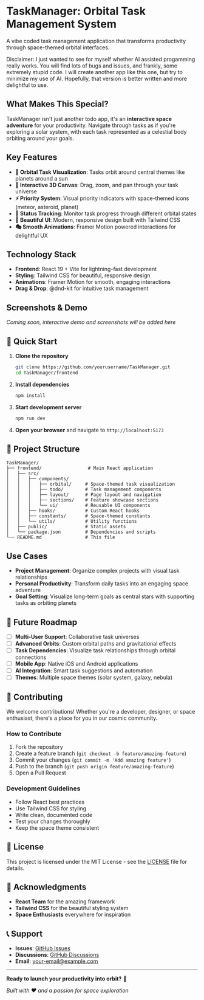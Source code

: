 # TaskManager: Orbital Task Management System

A vibe coded task management application that transforms productivity through space-themed orbital interfaces.

Disclaimer: I just wanted to see for myself whether AI assisted progamming really works. You will find lots of bugs and issues, and frankly, some extremely stupid code. I will create another app like this one, but try to minimize my use of AI. Hopefully, that version is better written and more delightful to use.

## What Makes This Special?

TaskManager isn't just another todo app, it's an **interactive space adventure** for your productivity. Navigate through tasks as if you're exploring a solar system, with each task represented as a celestial body orbiting around your goals.

## Key Features

- **🌌 Orbital Task Visualization**: Tasks orbit around central themes like planets around a sun
- **🎯 Interactive 3D Canvas**: Drag, zoom, and pan through your task universe
- **⚡ Priority System**: Visual priority indicators with space-themed icons (meteor, asteroid, planet)
- **🔄 Status Tracking**: Monitor task progress through different orbital states
- **🎨 Beautiful UI**: Modern, responsive design built with Tailwind CSS
- **🎭 Smooth Animations**: Framer Motion powered interactions for delightful UX

## Technology Stack

- **Frontend**: React 19 + Vite for lightning-fast development
- **Styling**: Tailwind CSS for beautiful, responsive design
- **Animations**: Framer Motion for smooth, engaging interactions
- **Drag & Drop**: @dnd-kit for intuitive task management

## Screenshots & Demo

*Coming soon, interactive demo and screenshots will be added here*

## 🚀 Quick Start

1. **Clone the repository**
   ```bash
   git clone https://github.com/yourusername/TaskManager.git
   cd TaskManager/frontend
   ```

2. **Install dependencies**
   ```bash
   npm install
   ```

3. **Start development server**
   ```bash
   npm run dev
   ```

4. **Open your browser** and navigate to `http://localhost:5173`

## 📁 Project Structure

```
TaskManager/
├── frontend/                 # Main React application
│   ├── src/
│   │   ├── components/
│   │   │   ├── orbital/     # Space-themed task visualization
│   │   │   ├── todo/        # Task management components
│   │   │   ├── layout/      # Page layout and navigation
│   │   │   ├── sections/    # Feature showcase sections
│   │   │   └── ui/          # Reusable UI components
│   │   ├── hooks/           # Custom React hooks
│   │   ├── constants/       # Space-themed constants
│   │   └── utils/           # Utility functions
│   ├── public/              # Static assets
│   └── package.json         # Dependencies and scripts
└── README.md                # This file
```

## Use Cases

- **Project Management**: Organize complex projects with visual task relationships
- **Personal Productivity**: Transform daily tasks into an engaging space adventure
- **Goal Setting**: Visualize long-term goals as central stars with supporting tasks as orbiting planets

## 🔮 Future Roadmap

- [ ] **Multi-User Support**: Collaborative task universes
- [ ] **Advanced Orbits**: Custom orbital paths and gravitational effects
- [ ] **Task Dependencies**: Visualize task relationships through orbital connections
- [ ] **Mobile App**: Native iOS and Android applications
- [ ] **AI Integration**: Smart task suggestions and automation
- [ ] **Themes**: Multiple space themes (solar system, galaxy, nebula)

## 🤝 Contributing

We welcome contributions! Whether you're a developer, designer, or space enthusiast, there's a place for you in our cosmic community.

### How to Contribute

1. Fork the repository
2. Create a feature branch (`git checkout -b feature/amazing-feature`)
3. Commit your changes (`git commit -m 'Add amazing feature'`)
4. Push to the branch (`git push origin feature/amazing-feature`)
5. Open a Pull Request

### Development Guidelines

- Follow React best practices
- Use Tailwind CSS for styling
- Write clean, documented code
- Test your changes thoroughly
- Keep the space theme consistent

## 📄 License

This project is licensed under the MIT License - see the [LICENSE](frontend/LICENSE) file for details.

## 🙏 Acknowledgments

- **React Team** for the amazing framework
- **Tailwind CSS** for the beautiful styling system
- **Space Enthusiasts** everywhere for inspiration

## 📞 Support

- **Issues**: [GitHub Issues](https://github.com/yourusername/TaskManager/issues)
- **Discussions**: [GitHub Discussions](https://github.com/yourusername/TaskManager/discussions)
- **Email**: your-email@example.com

---

**Ready to launch your productivity into orbit?** 🚀

*Built with ❤️ and a passion for space exploration*
